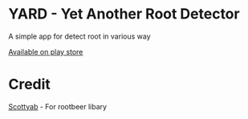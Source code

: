 # YARD - Yet Another Root Detector

A simple app for detect root in various way 

[Available on play store](https://play.google.com/store/apps/details?id=com.android1500.yard)

# Credit

[Scottyab](https://github.com/scottyab) - For rootbeer libary


